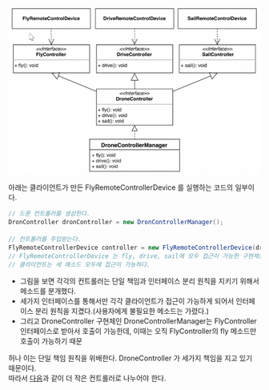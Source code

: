  ![](./img/msedge_TbfxWMHq8s.png)

아래는 클라이언트가 만든 FlyRemoteControllerDevice 를 실행하는 코드의 일부이다.
```java
// 드론 컨트롤러를 생성한다.
DronController dronController = new DronControllerManager();

// 컨트롤러를 주입받는다.
FlyRemoteControllerDevice controller = new FlyRemoteControllerDevice(dronController);
// FlyRemoteControllerDevice 는 fly, drive, sail에 모두 접근이 가능한 구현체를 주입했기에 
// 클라이언트는 세 메소드 모두에 접근이 가능하다.
```

* 그림을 보면 각각의 컨트롤러는 단일 책임과 인터페이스 분리 원칙을 지키기 위해서 메소드를 분개했다.
* 세가지 인터페이스를 통해서만 각각 클라이언트가 접근이 가능하게 되어서 인터페이스 분리 원칙을 지켰다.(사용자에게 불필요한 메소드는 가렸다.)
* 그리고 DroneController 구현체인 DroneControllerManager는 FlyController 인터페이스로 받아서 호출이 가능한데, 이때는 오직 FlyController의 fly 메소드만 호출이 가능하기 때문

허나 이는 단일 책임 원칙을 위배한다. DroneController 가 세가지 책임을 지고 있기 때문이다.  
따라서 [다음](../three/README.md)과 같이 더 작은 컨트롤러로 나누어야 한다.

